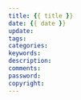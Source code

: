 ```yaml
---
title: {{ title }}
date: {{ date }}
update: 
tags: 
categories: 
keywords: 
description: 
comments: 
password: 
copyright: 
---
```

